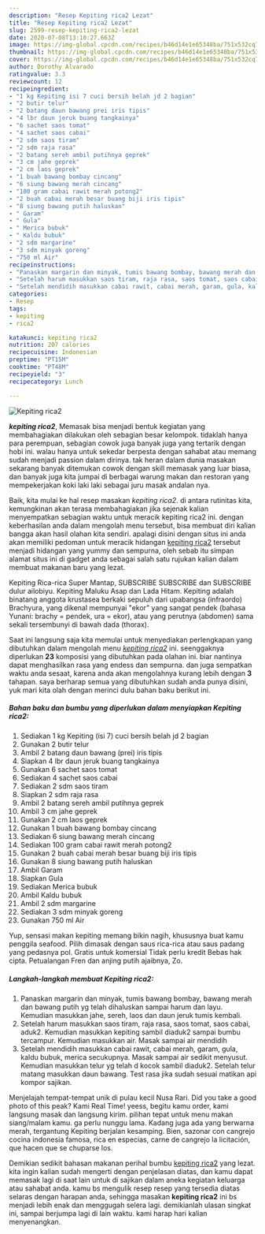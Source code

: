 ```yaml
---
description: "Resep Kepiting rica2 Lezat"
title: "Resep Kepiting rica2 Lezat"
slug: 2599-resep-kepiting-rica2-lezat
date: 2020-07-08T13:10:27.663Z
image: https://img-global.cpcdn.com/recipes/b46d14e1e65348ba/751x532cq70/kepiting-rica2-foto-resep-utama.jpg
thumbnail: https://img-global.cpcdn.com/recipes/b46d14e1e65348ba/751x532cq70/kepiting-rica2-foto-resep-utama.jpg
cover: https://img-global.cpcdn.com/recipes/b46d14e1e65348ba/751x532cq70/kepiting-rica2-foto-resep-utama.jpg
author: Dorothy Alvarado
ratingvalue: 3.3
reviewcount: 12
recipeingredient:
- "1 kg Kepiting isi 7 cuci bersih belah jd 2 bagian"
- "2 butir telur"
- "2 batang daun bawang prei iris tipis"
- "4 lbr daun jeruk buang tangkainya"
- "6 sachet saos tomat"
- "4 sachet saos cabai"
- "2 sdm saos tiram"
- "2 sdm raja rasa"
- "2 batang sereh ambil putihnya geprek"
- "3 cm jahe geprek"
- "2 cm laos geprek"
- "1 buah bawang bombay cincang"
- "6 siung bawang merah cincang"
- "100 gram cabai rawit merah potong2"
- "2 buah cabai merah besar buang biji iris tipis"
- "8 siung bawang putih haluskan"
- " Garam"
- " Gula"
- " Merica bubuk"
- " Kaldu bubuk"
- "2 sdm margarine"
- "3 sdm minyak goreng"
- "750 ml Air"
recipeinstructions:
- "Panaskan margarin dan minyak, tumis bawang bombay, bawang merah dan bawang putih yg telah dihaluskan sampai harum dan layu. Kemudian masukkan jahe, sereh, laos dan daun jeruk tumis kembali."
- "Setelah harum masukkan saos tiram, raja rasa, saos tomat, saos cabai, aduk2. Kemudian masukkan kepiting sambil diaduk2 sampai bumbu tercampur. Kemudian masukkan air. Masak sampai air mendidih"
- "Setelah mendidih masukkan cabai rawit, cabai merah, garam, gula, kaldu bubuk, merica secukupnya. Masak sampai air sedikit menyusut. Kemudian masukkan telur yg telah d kocok sambil diaduk2. Setelah telur matang masukkan daun bawang. Test rasa jika sudah sesuai matikan api kompor sajikan."
categories:
- Resep
tags:
- kepiting
- rica2

katakunci: kepiting rica2 
nutrition: 207 calories
recipecuisine: Indonesian
preptime: "PT15M"
cooktime: "PT48M"
recipeyield: "3"
recipecategory: Lunch

---
```



![Kepiting rica2](https://img-global.cpcdn.com/recipes/b46d14e1e65348ba/751x532cq70/kepiting-rica2-foto-resep-utama.jpg)

<b><i>kepiting rica2</i></b>, Memasak bisa menjadi bentuk kegiatan yang membahagiakan dilakukan oleh sebagian besar kelompok. tidaklah hanya para perempuan, sebagian cowok juga banyak juga yang tertarik dengan hobi ini. walau hanya untuk sekedar berpesta dengan sahabat atau memang sudah menjadi passion dalam dirinya. tak heran dalam dunia masakan sekarang banyak ditemukan cowok dengan skill memasak yang luar biasa, dan banyak juga kita jumpai di berbagai warung makan dan restoran yang mempekerjakan koki laki laki sebagai juru masak andalan nya.

Baik, kita mulai ke hal resep masakan <i>kepiting rica2</i>. di antara rutinitas kita, kemungkinan akan terasa membahagiakan jika sejenak kalian menyempatkan sebagian waktu untuk meracik kepiting rica2 ini. dengan keberhasilan anda dalam mengolah menu tersebut, bisa membuat diri kalian bangga akan hasil olahan kita sendiri. apalagi disini dengan situs ini anda akan memiliki pedoman untuk meracik hidangan <u>kepiting rica2</u> tersebut menjadi hidangan yang yummy dan sempurna, oleh sebab itu simpan alamat situs ini di gadget anda sebagai salah satu rujukan kalian dalam membuat makanan baru yang lezat.

Kepiting Rica-rica Super Mantap, SUBSCRIBE SUBSCRIBE dan SUBSCRIBE dulur ailobiyu. Kepiting Maluku Asap dan Lada Hitam. Kepiting adalah binatang anggota krustasea berkaki sepuluh dari upabangsa (infraordo) Brachyura, yang dikenal mempunyai &#34;ekor&#34; yang sangat pendek (bahasa Yunani: brachy = pendek, ura = ekor), atau yang perutnya (abdomen) sama sekali tersembunyi di bawah dada (thorax).


Saat ini langsung saja kita memulai untuk menyediakan perlengkapan yang dibutuhkan dalam mengolah menu <u><i>kepiting rica2</i></u> ini. seenggaknya diperlukan <b>23</b> komposisi yang dibutuhkan pada olahan ini. biar nantinya dapat menghasilkan rasa yang endess dan sempurna. dan juga sempatkan waktu anda sesaat, karena anda akan mengolahnya kurang lebih dengan <b>3</b> tahapan. saya berharap semua yang dibutuhkan sudah anda punya disini, yuk mari kita olah dengan merinci dulu bahan baku berikut ini.

<!--inarticleads1-->

##### Bahan baku dan bumbu yang diperlukan dalam menyiapkan Kepiting rica2:

1. Sediakan 1 kg Kepiting (isi 7) cuci bersih belah jd 2 bagian
1. Gunakan 2 butir telur
1. Ambil 2 batang daun bawang (prei) iris tipis
1. Siapkan 4 lbr daun jeruk buang tangkainya
1. Gunakan 6 sachet saos tomat
1. Sediakan 4 sachet saos cabai
1. Sediakan 2 sdm saos tiram
1. Siapkan 2 sdm raja rasa
1. Ambil 2 batang sereh ambil putihnya geprek
1. Ambil 3 cm jahe geprek
1. Gunakan 2 cm laos geprek
1. Gunakan 1 buah bawang bombay cincang
1. Sediakan 6 siung bawang merah cincang
1. Sediakan 100 gram cabai rawit merah potong2
1. Gunakan 2 buah cabai merah besar buang biji iris tipis
1. Gunakan 8 siung bawang putih haluskan
1. Ambil  Garam
1. Siapkan  Gula
1. Sediakan  Merica bubuk
1. Ambil  Kaldu bubuk
1. Ambil 2 sdm margarine
1. Sediakan 3 sdm minyak goreng
1. Gunakan 750 ml Air


Yup, sensasi makan kepiting memang bikin nagih, khususnya buat kamu penggila seafood. Pilih dimasak dengan saus rica-rica atau saus padang yang pedasnya pol. Gratis untuk komersial Tidak perlu kredit Bebas hak cipta. Petualangan Fren dan anjing putih ajaibnya, Zo. 

<!--inarticleads2-->

##### Langkah-langkah membuat Kepiting rica2:

1. Panaskan margarin dan minyak, tumis bawang bombay, bawang merah dan bawang putih yg telah dihaluskan sampai harum dan layu. Kemudian masukkan jahe, sereh, laos dan daun jeruk tumis kembali.
1. Setelah harum masukkan saos tiram, raja rasa, saos tomat, saos cabai, aduk2. Kemudian masukkan kepiting sambil diaduk2 sampai bumbu tercampur. Kemudian masukkan air. Masak sampai air mendidih
1. Setelah mendidih masukkan cabai rawit, cabai merah, garam, gula, kaldu bubuk, merica secukupnya. Masak sampai air sedikit menyusut. Kemudian masukkan telur yg telah d kocok sambil diaduk2. Setelah telur matang masukkan daun bawang. Test rasa jika sudah sesuai matikan api kompor sajikan.


Menjelajah tempat-tempat unik di pulau kecil Nusa Rari. Did you take a good photo of this peak? Kami Real Time! yeess, begitu kamu order, kami langsung masak dan langsung kirim. pilihan tepat untuk menu makan siang/malam kamu. ga perlu nunggu lama. Kadang juga ada yang berwarna merah, tergantung Kepiting berjalan kesamping. Bien, sazonar con cangrejo cocina indonesia famosa, rica en especias, carne de cangrejo la licitación, que hacen que se chuparse los. 

Demikian sedikit bahasan makanan perihal bumbu <u>kepiting rica2</u> yang lezat. kita ingin kalian sudah mengerti dengan penjelasan diatas, dan kamu dapat memasak lagi di saat lain untuk di sajikan dalam aneka kegiatan keluarga atau sahabat anda. kamu bs mengulik resep resep yang tersedia diatas selaras dengan harapan anda, sehingga masakan <b>kepiting rica2</b> ini bs menjadi lebih enak dan menggugah selera lagi. demikianlah ulasan singkat ini, sampai berjumpa lagi di lain waktu. kami harap hari kalian menyenangkan.
